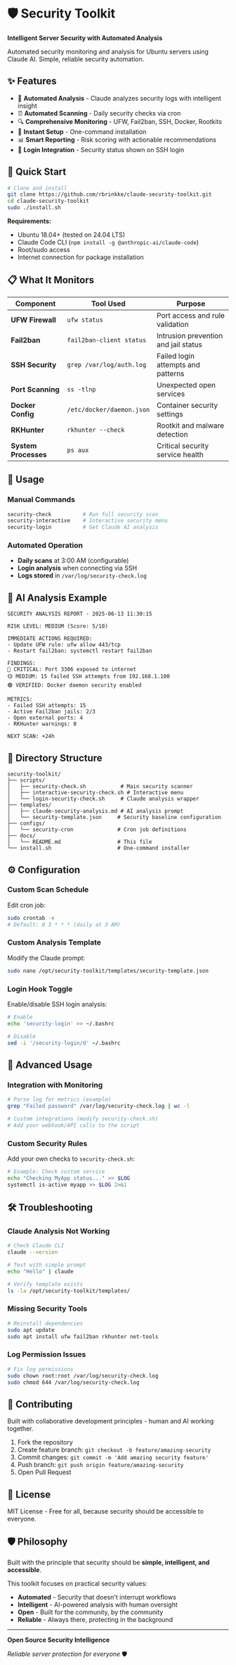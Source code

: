 # 🛡️ Security Toolkit

**Intelligent Server Security with Automated Analysis**

Automated security monitoring and analysis for Ubuntu servers using Claude AI. Simple, reliable security automation.

## ✨ Features

- 🤖 **Automated Analysis** - Claude analyzes security logs with intelligent insight
- ⏰ **Automated Scanning** - Daily security checks via cron
- 🔍 **Comprehensive Monitoring** - UFW, Fail2ban, SSH, Docker, Rootkits
- 🚀 **Instant Setup** - One-command installation
- 📊 **Smart Reporting** - Risk scoring with actionable recommendations
- 🔗 **Login Integration** - Security status shown on SSH login

## 🚀 Quick Start

```bash
# Clone and install
git clone https://github.com/rbrinkke/claude-security-toolkit.git
cd claude-security-toolkit
sudo ./install.sh
```

**Requirements:**
- Ubuntu 18.04+ (tested on 24.04 LTS)  
- Claude Code CLI (`npm install -g @anthropic-ai/claude-code`)
- Root/sudo access
- Internet connection for package installation

## 📋 What It Monitors

| Component | Tool Used | Purpose |
|-----------|-----------|---------|
| **UFW Firewall** | `ufw status` | Port access and rule validation |
| **Fail2ban** | `fail2ban-client status` | Intrusion prevention and jail status |
| **SSH Security** | `grep /var/log/auth.log` | Failed login attempts and patterns |
| **Port Scanning** | `ss -tlnp` | Unexpected open services |
| **Docker Config** | `/etc/docker/daemon.json` | Container security settings |
| **RKHunter** | `rkhunter --check` | Rootkit and malware detection |
| **System Processes** | `ps aux` | Critical security service health |

## 🎯 Usage

### Manual Commands
```bash
security-check          # Run full security scan
security-interactive    # Interactive security menu
security-login          # Get Claude AI analysis
```

### Automated Operation
- **Daily scans** at 3:00 AM (configurable)
- **Login analysis** when connecting via SSH
- **Logs stored** in `/var/log/security-check.log`

## 🧠 AI Analysis Example

```
SECURITY ANALYSIS REPORT - 2025-06-13 11:30:15

RISK LEVEL: MEDIUM (Score: 5/10)

IMMEDIATE ACTIONS REQUIRED:
- Update UFW rule: ufw allow 443/tcp
- Restart fail2ban: systemctl restart fail2ban

FINDINGS:
🔴 CRITICAL: Port 3306 exposed to internet
🟡 MEDIUM: 15 failed SSH attempts from 192.168.1.100
🟢 VERIFIED: Docker daemon security enabled

METRICS:
- Failed SSH attempts: 15
- Active Fail2ban jails: 2/3
- Open external ports: 4
- RKHunter warnings: 0

NEXT SCAN: +24h
```

## 📁 Directory Structure

```
security-toolkit/
├── scripts/
│   ├── security-check.sh           # Main security scanner
│   ├── interactive-security-check.sh # Interactive menu
│   └── login-security-check.sh     # Claude analysis wrapper
├── templates/
│   ├── claude-security-analysis.md # AI analysis prompt
│   └── security-template.json     # Security baseline configuration
├── configs/
│   └── security-cron              # Cron job definitions
├── docs/
│   └── README.md                  # This file
└── install.sh                     # One-command installer
```

## ⚙️ Configuration

### Custom Scan Schedule
Edit cron job:
```bash
sudo crontab -e
# Default: 0 3 * * * (daily at 3 AM)
```

### Custom Analysis Template
Modify the Claude prompt:
```bash
sudo nano /opt/security-toolkit/templates/security-template.json
```

### Login Hook Toggle
Enable/disable SSH login analysis:
```bash
# Enable
echo 'security-login' >> ~/.bashrc

# Disable
sed -i '/security-login/d' ~/.bashrc
```

## 🔧 Advanced Usage

### Integration with Monitoring
```bash
# Parse log for metrics (example)
grep "Failed password" /var/log/security-check.log | wc -l

# Custom integrations (modify security-check.sh)
# Add your webhook/API calls to the script
```

### Custom Security Rules
Add your own checks to `security-check.sh`:
```bash
# Example: Check custom service
echo "Checking MyApp status..." >> $LOG
systemctl is-active myapp >> $LOG 2>&1
```

## 🛠️ Troubleshooting

### Claude Analysis Not Working
```bash
# Check Claude CLI
claude --version

# Test with simple prompt
echo "Hello" | claude

# Verify template exists
ls -la /opt/security-toolkit/templates/
```

### Missing Security Tools
```bash
# Reinstall dependencies
sudo apt update
sudo apt install ufw fail2ban rkhunter net-tools
```

### Log Permission Issues
```bash
# Fix log permissions
sudo chown root:root /var/log/security-check.log
sudo chmod 644 /var/log/security-check.log
```

## 🤝 Contributing

Built with collaborative development principles - human and AI working together.

1. Fork the repository
2. Create feature branch: `git checkout -b feature/amazing-security`
3. Commit changes: `git commit -m 'Add amazing security feature'`
4. Push branch: `git push origin feature/amazing-security`
5. Open Pull Request

## 📜 License

MIT License - Free for all, because security should be accessible to everyone.

## 🛡️ Philosophy

Built with the principle that security should be **simple, intelligent, and accessible**.

This toolkit focuses on practical security values:
- **Automated** - Security that doesn't interrupt workflows
- **Intelligent** - AI-powered analysis with human oversight  
- **Open** - Built for the community, by the community
- **Reliable** - Always there, protecting in the background

---

**Open Source Security Intelligence**

*Reliable server protection for everyone* 🛡️